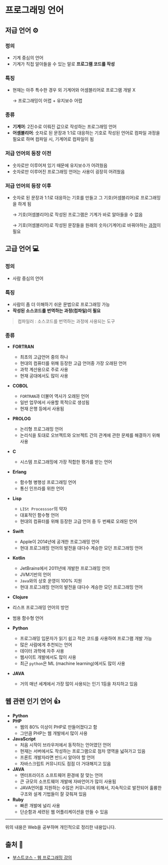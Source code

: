 # 프로그래밍 언어

## 저급 언어 ⚙️

### 정의
- 기계 중심의 언어
- 기계가 직접 알아들을 수 있는 말로 **프로그램 코드를 작성**

### 특징
- 현재는 아주 특수한 경우 외 기계어와 어셈블리어로 프로그램 개발 X

  → 프로그래밍이 어렵 + 유지보수 어렵

### 종류
- **기계어**: 2진수로 이뤄진 값으로 작성하는 프로그래밍 언어
- **어셈블리어**: 숫자로 된 문장과 1:1로 대응하는 기호로 작성된 언어로 컴파일 과정을 필요로 하며 컴파일 시, 기계어로 컴파일이 됨

### 저급 언어의 등장 이전
- 숫자로만 이루어져 있기 때문에 유지보수가 어려웠음
- 숫자로만 이루어진 프로그래밍 언어는 사용이 굉장히 어려웠음

### 저급 언어의 등장 이후
- 숫자로 된 문장과 1:1로 대응하는 기호를 만들고 그 기호(어셈블리어)로 프로그래밍을 하게 됨

  → 기호(어셈블리어)로 작성된 프로그램은 기계가 바로 알아들을 수 없음

  → 기호(어셈블리어)로 작성된 문장들을 원래의 숫자(기계어)로 바꿔야하는 <u>과정</u>이 필요


## 고급 언어 💻
### 정의
- 사람 중심의 언어

### 특징
- 사람이 좀 더 이해하기 쉬운 문법으로 프로그래밍 가능
- **작성된 소스코드를 번역하는 과정(컴파일)이 필요**
 > 컴파일러 : 소스코드를 번역하는 과정에 사용되는 도구

 ### 종류
- **FORTRAN**
  - 최초의 고급언어 중의 하나
  - 현대의 컴퓨터를 위해 등장한 고급 언어중 가장 오래된 언어
  - 과학 계산용으로 주로 사용
  - 현재 공대에서도 많이 사용
- **COBOL**
  - `FORTRAN`과 더불어 역사가 오래된 언어
  - 일반 업무에서 사용할 목적으로 생성됨
  - 현재 은행 등에서 사용됨

- **PROLOG**
  - 논리형 프로그래밍 언어
  - 논리식을 토대로 오브젝트와 오브젝트 간의 관계에 관한 문제를 해결하기 위해 사용
- **C**
  - 시스템 프로그래밍에 가장 적합한 평가를 받는 언어

- **Erlang**
  - 함수형 병행성 프로그래밍 언어
  - 통신 인프라를 위한 언어

- **Lisp**
  - `LISt Processsor`의 약자
  - 대표적인 함수형 언어
  - 현대의 컴퓨터를 위해 등장한 고급 언어 중 두 번째로 오래된 언어

- **Swift**
  - Apple이 2014년에 공개한 프로그래밍 언어
  - 현대 프로그래밍 언어의 발전을 대다수 계승한 모던 프로그래밍 언어

- **Kotlin**
  - JetBrains에서 2011년에 개발한 프로그래밍 언어
  - JVM기반의 언어
  - `Java`와의 상호 운영이 100% 지원
  - 현대 프로그래밍 언어의 발전을 대다수 계승한 모던 프로그래밍 언어

- **Clojure**
- 리스프 프로그래밍 언어의 방언
- 범용 함수형 언어

- **Python**
  - 프로그래밍 입문자가 읽기 쉽고 적은 코드를 사용하여 프로그램 개발 가능
  - 많은 사람에게 추천되는 언어
  - 데이터 과학에 자주 사용
  - 웹사이트 개발에서도 많이 사용
  - 최근 `python`은 ML (machine learning)에서도 많이 사용

- **JAVA**
  - 거의 매년 세계에서 가장 많이 사용되는 인기 1등을 차지하고 있음

## 웹 관련 인기 언어 👍
- **Python**
- **PHP**
  - 웹의 80% 이상이 PHP로 만들어졌다고 함
  - 그만큼 PHP는 웹 개발에서 많이 사용
- **JavaScript**
  - 처음 시작이 브라우저에서 동작하는 언어였던 언어
  - 현재는 서버에서도 작성하는 프로그램으로 점차 영역을 넓혀가고 있음
  - 프론트 개발자라면 반드시 알아야 할 언어
  - 자바스크립트 커뮤니티도 점점 더 거대해지고 있음
- **JAVA**
  - 엔터프라이즈 소프트웨어 환경에 잘 맞는 언어
  - 큰 규모의 소프트웨어 개발에 자바언어가 많이 사용됨
  - JAVA언어를 지원하는 수많은 커뮤니티에 위해서, 지속적으로 발전되어 훌륭한 구조와 설계 기법들이 잘 갖춰져 있음
- **Ruby**
  - 빠른 개발에 널리 사용
  - 단순함과 세련된 웹 어플리케이션을 만들 수 있음

- - -
위의 내용은 Web을 공부하며 개인적으로 정리한 내용입니다.
## 출처 📝
- [부스트코스 - 웹 프로그래밍 강의](https://www.boostcourse.org/web316/lecture/16661?isDesc=false)